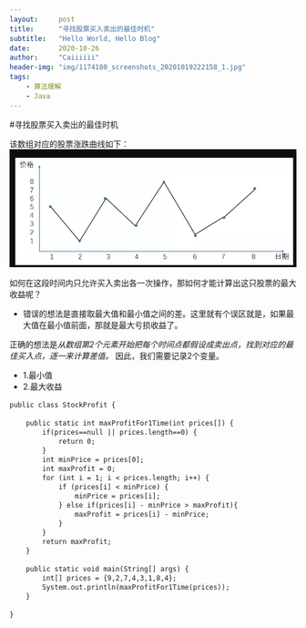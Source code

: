 ```yaml
---
layout:     post
title:      "寻找股票买入卖出的最佳时机"
subtitle:   "Hello World, Hello Blog"
date:       2020-10-26
author:     "Caiiiiii"
header-img: "img/1174180_screenshots_20201019222158_1.jpg"
tags:
    - 算法理解
    - Java  
---
```


#寻找股票买入卖出的最佳时机

该数组对应的股票涨跌曲线如下：
![gupiao](/img/gupiao-1.png)

如何在这段时间内只允许买入卖出各一次操作，那如何才能计算出这只股票的最大收益呢？
- 错误的想法是直接取最大值和最小值之间的差。这里就有个误区就是，如果最大值在最小值前面，那就是最大亏损收益了。


正确的想法是*从数组第2个元素开始把每个时间点都假设成卖出点，找到对应的最佳买入点，逐一来计算差值。*
因此，我们需要记录2个变量。
- 1.最小值
- 2.最大收益

```
public class StockProfit {

    public static int maxProfitFor1Time(int prices[]) {
        if(prices==null || prices.length==0) {
            return 0;
        }
        int minPrice = prices[0];
        int maxProfit = 0;
        for (int i = 1; i < prices.length; i++) {
            if (prices[i] < minPrice) {
                minPrice = prices[i];
            } else if(prices[i] - minPrice > maxProfit){
                maxProfit = prices[i] - minPrice;
            }
        }
        return maxProfit;
    }

    public static void main(String[] args) {
        int[] prices = {9,2,7,4,3,1,8,4};
        System.out.println(maxProfitFor1Time(prices));
    }

}
```